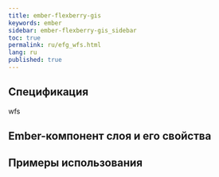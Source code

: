 ```yaml
---
title: ember-flexberry-gis
keywords: ember
sidebar: ember-flexberry-gis_sidebar
toc: true
permalink: ru/efg_wfs.html
lang: ru
published: true
---
```


## Спецификация

wfs

## Ember-компонент слоя и его свойства

## Примеры использования
